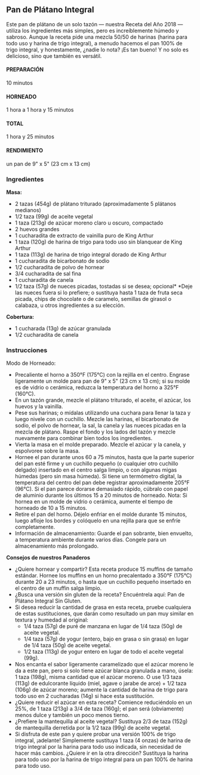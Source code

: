 ## Pan de Plátano Integral

Este pan de plátano de un solo tazón — nuestra Receta del Año 2018 — utiliza los ingredientes más simples, pero es increíblemente húmedo y sabroso. Aunque la receta pide una mezcla 50/50 de harinas (harina para todo uso y harina de trigo integral), a menudo hacemos el pan 100% de trigo integral, y honestamente, ¿nadie lo nota? ¡Es tan bueno! Y no solo es delicioso, sino que también es versátil.

#### PREPARACIÓN
10 minutos

#### HORNEADO
1 hora a 1 hora y 15 minutos

#### TOTAL
1 hora y 25 minutos

#### RENDIMIENTO
un pan de 9" x 5" (23 cm x 13 cm)

### Ingredientes

**Masa:**
- 2 tazas (454g) de plátano triturado (aproximadamente 5 plátanos medianos)
- 1/2 taza (99g) de aceite vegetal
- 1 taza (213g) de azúcar moreno claro u oscuro, compactado
- 2 huevos grandes
- 1 cucharadita de extracto de vainilla puro de King Arthur
- 1 taza (120g) de harina de trigo para todo uso sin blanquear de King Arthur
- 1 taza (113g) de harina de trigo integral dorado de King Arthur
- 1 cucharadita de bicarbonato de sodio
- 1/2 cucharadita de polvo de hornear
- 3/4 cucharadita de sal fina
- 1 cucharadita de canela
- 1/2 taza (57g) de nueces picadas, tostadas si se desea; opcional*
  *Deje las nueces fuera si lo prefiere; o sustituya hasta 1 taza de fruta seca picada, chips de chocolate o de caramelo, semillas de girasol o calabaza, u otros ingredientes a su elección.

**Cobertura:**
- 1 cucharada (13g) de azúcar granulada
- 1/2 cucharadita de canela

### Instrucciones

Modo de Horneado:
- Precaliente el horno a 350°F (175°C) con la rejilla en el centro. Engrase ligeramente un molde para pan de 9" x 5" (23 cm x 13 cm); si su molde es de vidrio o cerámica, reduzca la temperatura del horno a 325°F (160°C).
- En un tazón grande, mezcle el plátano triturado, el aceite, el azúcar, los huevos y la vainilla.
- Pese sus harinas; o mídalas utilizando una cuchara para llenar la taza y luego nivele con un cuchillo. Mezcle las harinas, el bicarbonato de sodio, el polvo de hornear, la sal, la canela y las nueces picadas en la mezcla de plátano. Raspe el fondo y los lados del tazón y mezcle nuevamente para combinar bien todos los ingredientes.
- Vierta la masa en el molde preparado. Mezcle el azúcar y la canela, y espolvoree sobre la masa.
- Hornee el pan durante unos 60 a 75 minutos, hasta que la parte superior del pan esté firme y un cuchillo pequeño (o cualquier otro cuchillo delgado) insertado en el centro salga limpio, o con algunas migas húmedas (pero sin masa húmeda). Si tiene un termómetro digital, la temperatura del centro del pan debe registrar aproximadamente 205°F (96°C). Si el pan parece dorarse demasiado rápido, cúbralo con papel de aluminio durante los últimos 15 a 20 minutos de horneado. Nota: Si hornea en un molde de vidrio o cerámica, aumente el tiempo de horneado de 10 a 15 minutos.
- Retire el pan del horno. Déjelo enfriar en el molde durante 15 minutos, luego afloje los bordes y colóquelo en una rejilla para que se enfríe completamente.
- Información de almacenamiento: Guarde el pan sobrante, bien envuelto, a temperatura ambiente durante varios días. Congele para un almacenamiento más prolongado.

**Consejos de nuestros Panaderos**
- ¿Quiere hornear y compartir? Esta receta produce 15 muffins de tamaño estándar. Hornee los muffins en un horno precalentado a 350°F (175°C) durante 20 a 23 minutos, o hasta que un cuchillo pequeño insertado en el centro de un muffin salga limpio.
- ¿Busca una versión sin gluten de la receta? Encuéntrela aquí: Pan de Plátano Integral Sin Gluten.
- Si desea reducir la cantidad de grasa en esta receta, pruebe cualquiera de estas sustituciones, que darán como resultado un pan muy similar en textura y humedad al original:
  - 1/4 taza (57g) de puré de manzana en lugar de 1/4 taza (50g) de aceite vegetal.
  - 1/4 taza (57g) de yogur (entero, bajo en grasa o sin grasa) en lugar de 1/4 taza (50g) de aceite vegetal.
  - 1/2 taza (113g) de yogur entero en lugar de todo el aceite vegetal (99g).
- Nos encanta el sabor ligeramente caramelizado que el azúcar moreno le da a este pan, pero si solo tiene azúcar blanca granulada a mano, úsela: 1 taza (198g), misma cantidad que el azúcar moreno. O use 1/3 taza (113g) de edulcorante líquido (miel, agave o jarabe de arce) + 1/2 taza (106g) de azúcar moreno; aumente la cantidad de harina de trigo para todo uso en 2 cucharadas (14g) si hace esta sustitución.
- ¿Quiere reducir el azúcar en esta receta? Comience reduciéndolo en un 25%, de 1 taza (213g) a 3/4 de taza (160g); el pan será (obviamente) menos dulce y también un poco menos tierno.
- ¿Prefiere la mantequilla al aceite vegetal? Sustituya 2/3 de taza (152g) de mantequilla derretida por la 1/2 taza (99g) de aceite vegetal.
- Si disfruta de este pan y quiere probar una versión 100% de trigo integral, ¡adelante! Simplemente sustituya 1 taza (4 onzas) de harina de trigo integral por la harina para todo uso indicada, sin necesidad de hacer más cambios. ¿Quiere ir en la otra dirección? Sustituya la harina para todo uso por la harina de trigo integral para un pan 100% de harina para todo uso.